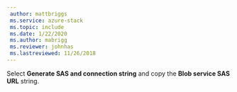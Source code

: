 ```yaml
---
 author: mattbriggs
 ms.service: azure-stack
 ms.topic: include
 ms.date: 1/22/2020
 ms.author: mabrigg
 ms.reviewer: johnhas
 ms.lastreviewed: 11/26/2018
---
```


Select **Generate SAS and connection string** and copy the **Blob service SAS URL** string.